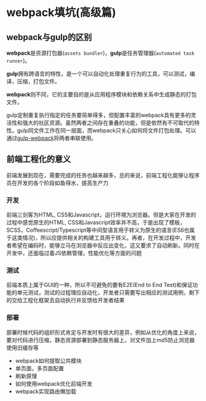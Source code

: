 # webpack填坑(高级篇)

## webpack与gulp的区别

**webpack**是资源打包器(`assets bundler`)，**gulp**是任务管理器(`automated task runner`)。

**gulp**拥有跨语言的特性，是一个可以自动化处理重复行为的工具，可以测试，编译，压缩，打包文件。

**webpack**则不同，它的主要目的是从应用程序模块和依赖关系中生成静态的打包文件。

gulp定制重复执行指定的任务要简单得多，但配置丰富的webpack具有更多的灵活性和强大的社区资源。虽然两者之间存在重叠的功能，但是依然有不可取代的特性。gulp同文件工作在同一层面，而webpack只关心如何将文件打包处理。可以通过[gulp-webpack](https://www.npmjs.com/package/webpack-stream)将两者串联使用。

##  前端工程化的意义

前端发展到现在，需要完成的任务也越来越多，总的来说，前端工程化能够让程序员在开发的各个阶段如鱼得水，提高生产力

### 开发

前端三剑客为HTML, CSS和Javascript，运行环境为浏览器。但是大家在开发的过程中感觉原生的HTML, CSS和Javascript效率并不高，于是出现了模板，SCSS，Coffeescript/Typescript等中间型语言用于转义为原生的语言(ES6也属于这类情况)，所以应提供相关的构建工具用于转义。再者，在开发过程中，开发者希望在编码时，能够立马在浏览器中反应出变化，这又要求了自动刷新。同时在开发中，还面临过着JS依赖管理，性能优化等方面的问题

### 测试

前端本质上属于GUI的一种，所以不可避免的要有E2E(End to End Test)和保证功能的单元测试，测试的过程理应自动化，开发者只需要写出相应的测试用例，剩下的交给工程化框架去自动执行并反馈给开发者结果

### 部署

部署时候代码的组织形式肯定与开发时有很大的差异，例如从优化的角度上来说，要对代码进行压缩，静态资源部署到静态服务器上，对文件加上md5防止浏览器使用旧缓存等

- webpack如何提取公共模块
- 单页面，多页面配置
- 刷新原理
- 如何使用webpack优化前端开发 
- webpack实现路由懒加载